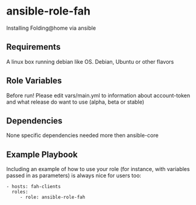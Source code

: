 ansible-role-fah
=========

Installing Folding@home via ansible

Requirements
------------

A linux box running debian like OS.
Debian, Ubuntu or other flavors

Role Variables
--------------

Before run! Please edit vars/main.yml to information about account-token and what release do want to use (alpha, beta or stable)

Dependencies
------------

None specific dependencies needed more then ansible-core

Example Playbook
----------------

Including an example of how to use your role (for instance, with variables passed in as parameters) is always nice for users too:

    - hosts: fah-clients
      roles:
         - role: ansible-role-fah
